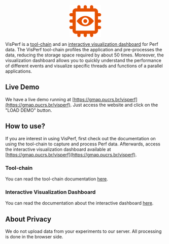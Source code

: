 <div align="center">
    <img src="resources/icon-orange-no-background.png" width="100" align="center" />
</div>

VisPerf is a [tool-chain](src/tool-chain) and an [interactive visualization dashboard](src/visperf-dashboard) for Perf data. The VisPerf tool-chain profiles the application and pre-processes the data, reducing the storage space required by about 50 times. Moreover, the visualization dashboard allows you to quickly understand the performance of different events and visualize specific threads and functions of a parallel applications.

## Live Demo

We have a live demo running at [https://gmap.pucrs.br/visperf](https://gmap.pucrs.br/visperf). Just access the website and click on the "LOAD DEMO" button.

## How to use?

If you are interest in using VisPerf, first check out the documentation on using the tool-chain to capture and process Perf data. Afterwards, access the interactive visualization dashboard available at [https://gmap.pucrs.br/visperf](https://gmap.pucrs.br/visperf).

### Tool-chain

You can read the tool-chain documentation [here](src/tool-chain).

### Interactive Visualization Dashboard

You can read the documentation about the interactive dashboard [here](src/tool-chain).

## About Privacy

We do not upload data from your experiments to our server. All processing is done in the browser side.
